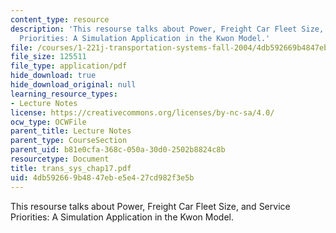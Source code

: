```yaml
---
content_type: resource
description: 'This resourse talks about Power, Freight Car Fleet Size, and Service
  Priorities: A Simulation Application in the Kwon Model.'
file: /courses/1-221j-transportation-systems-fall-2004/4db592669b4847ebe5e427cd982f3e5b_trans_sys_chap17.pdf
file_size: 125511
file_type: application/pdf
hide_download: true
hide_download_original: null
learning_resource_types:
- Lecture Notes
license: https://creativecommons.org/licenses/by-nc-sa/4.0/
ocw_type: OCWFile
parent_title: Lecture Notes
parent_type: CourseSection
parent_uid: b81e0cfa-368c-050a-30d0-2502b8824c8b
resourcetype: Document
title: trans_sys_chap17.pdf
uid: 4db59266-9b48-47eb-e5e4-27cd982f3e5b
---
```

This resourse talks about Power, Freight Car Fleet Size, and Service Priorities: A Simulation Application in the Kwon Model.